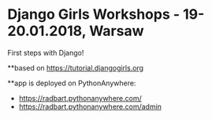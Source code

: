 # Django Girls Workshops - 19-20.01.2018, Warsaw

First steps with Django!

**based on https://tutorial.djangogirls.org

**app is deployed on PythonAnywhere:
- https://radbart.pythonanywhere.com/
- https://radbart.pythonanywhere.com/admin
